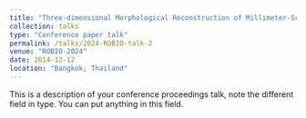 ```yaml
---
title: "Three-dimensional Morphological Reconstruction of Millimeter-Scale Soft Continuum Robots based on Dual-Stereo-Vision"
collection: talks
type: "Conference paper talk"
permalink: /talks/2024-ROBIO-talk-2
venue: "ROBIO-2024"
date: 2014-12-12
location: "Bangkok, Thailand"
---
```


This is a description of your conference proceedings talk, note the different field in type. You can put anything in this field.
